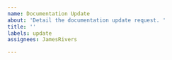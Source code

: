 ```yaml
---
name: Documentation Update
about: 'Detail the documentation update request. '
title: ''
labels: update
assignees: JamesRivers

---
```




